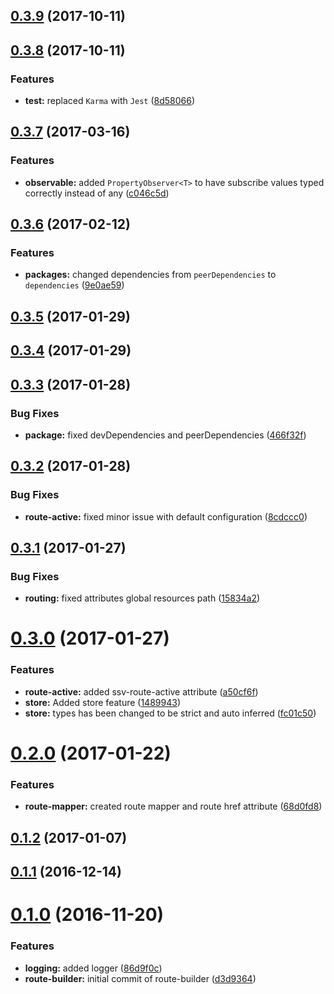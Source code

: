 <a name="0.3.9"></a>
## [0.3.9](https://github.com/sketch7/ssv-au-core/compare/0.3.8...0.3.9) (2017-10-11)



<a name="0.3.8"></a>
## [0.3.8](https://github.com/sketch7/ssv-au-core/compare/0.3.7...0.3.8) (2017-10-11)


### Features

* **test:** replaced `Karma` with `Jest` ([8d58066](https://github.com/sketch7/ssv-au-core/commit/8d58066))



<a name="0.3.7"></a>
## [0.3.7](https://github.com/sketch7/ssv-au-core/compare/0.3.6...0.3.7) (2017-03-16)


### Features

* **observable:** added `PropertyObserver<T>` to have subscribe values typed correctly instead of any ([c046c5d](https://github.com/sketch7/ssv-au-core/commit/c046c5d))



<a name="0.3.6"></a>
## [0.3.6](https://github.com/sketch7/ssv-au-core/compare/0.3.5...0.3.6) (2017-02-12)


### Features

* **packages:** changed dependencies from `peerDependencies` to `dependencies` ([9e0ae59](https://github.com/sketch7/ssv-au-core/commit/9e0ae59))



<a name="0.3.5"></a>
## [0.3.5](https://github.com/sketch7/ssv-au-core/compare/0.3.4...0.3.5) (2017-01-29)



<a name="0.3.4"></a>
## [0.3.4](https://github.com/sketch7/ssv-au-core/compare/0.3.3...0.3.4) (2017-01-29)



<a name="0.3.3"></a>
## [0.3.3](https://github.com/sketch7/ssv-au-core/compare/0.3.2...0.3.3) (2017-01-28)


### Bug Fixes

* **package:** fixed devDependencies and peerDependencies ([466f32f](https://github.com/sketch7/ssv-au-core/commit/466f32f))



<a name="0.3.2"></a>
## [0.3.2](https://github.com/sketch7/ssv-au-core/compare/0.3.1...0.3.2) (2017-01-28)


### Bug Fixes

* **route-active:** fixed minor issue with default configuration ([8cdccc0](https://github.com/sketch7/ssv-au-core/commit/8cdccc0))



<a name="0.3.1"></a>
## [0.3.1](https://github.com/sketch7/ssv-au-core/compare/0.3.0...0.3.1) (2017-01-27)


### Bug Fixes

* **routing:** fixed attributes global resources path ([15834a2](https://github.com/sketch7/ssv-au-core/commit/15834a2))



<a name="0.3.0"></a>
# [0.3.0](https://github.com/sketch7/ssv-au-core/compare/0.2.0...0.3.0) (2017-01-27)


### Features

* **route-active:** added ssv-route-active attribute ([a50cf6f](https://github.com/sketch7/ssv-au-core/commit/a50cf6f))
* **store:** Added store feature ([1489943](https://github.com/sketch7/ssv-au-core/commit/1489943))
* **store:** types has been changed to be strict and auto inferred ([fc01c50](https://github.com/sketch7/ssv-au-core/commit/fc01c50))



<a name="0.2.0"></a>
# [0.2.0](https://github.com/sketch7/ssv-au-core/compare/0.1.2...0.2.0) (2017-01-22)


### Features

* **route-mapper:** created route mapper and route href attribute ([68d0fd8](https://github.com/sketch7/ssv-au-core/commit/68d0fd8))



<a name="0.1.2"></a>
## [0.1.2](https://github.com/sketch7/ssv-au-core/compare/0.1.1...0.1.2) (2017-01-07)



<a name="0.1.1"></a>
## [0.1.1](https://github.com/sketch7/ssv-au-core/compare/0.1.0...0.1.1) (2016-12-14)



<a name="0.1.0"></a>
# [0.1.0](https://github.com/sketch7/ssv-au-core/compare/86d9f0c...0.1.0) (2016-11-20)


### Features

* **logging:** added logger ([86d9f0c](https://github.com/sketch7/ssv-au-core/commit/86d9f0c))
* **route-builder:** initial commit of route-builder ([d3d9364](https://github.com/sketch7/ssv-au-core/commit/d3d9364))



